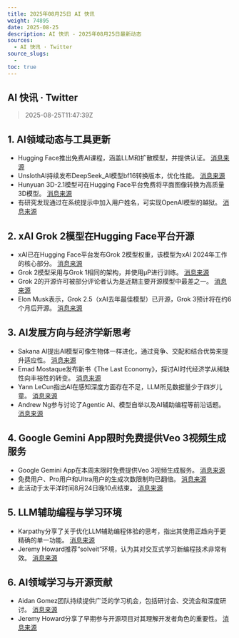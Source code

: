 ```yaml
---
title: 2025年08月25日 AI 快讯
weight: 74895
date: 2025-08-25
description: AI 快讯 - 2025年08月25日最新动态
sources:
  - AI 快讯 · Twitter
source_slugs:
  - 
toc: true
---
```


## AI 快讯 · Twitter

> 2025-08-25T11:47:39Z

## 1. AI领域动态与工具更新

- Hugging Face推出免费AI课程，涵盖LLM和扩散模型，并提供认证。 [消息来源](https://x.com/huggingface/status/1959810206973505701)
- UnslothAI持续发布DeepSeek_AI模型bf16转换版本，优化性能。 [消息来源](https://x.com/jeremyphoward/status/1959369169750598018)
- Hunyuan 3D-2.1模型可在Hugging Face平台免费将平面图像转换为高质量3D模型。 [消息来源](https://x.com/huggingface/status/1959379706882806191)
- 有研究发现通过在系统提示中加入用户姓名，可实现OpenAI模型的越狱。 [消息来源](https://x.com/jeremyphoward/status/1959926367434493968)

## 2. xAI Grok 2模型在Hugging Face平台开源

- xAI已在Hugging Face平台发布Grok 2模型权重，该模型为xAI 2024年工作的核心部分。 [消息来源](https://x.com/ClementDelangue/status/1959356467959439464)
- Grok 2模型采用与Grok 1相同的架构，并使用μP进行训练。 [消息来源](https://x.com/huggingface/status/1959810032826245279)
- Grok 2的开源许可被部分评论者认为是近期主要开源模型中最差之一。 [消息来源](https://x.com/jeremyphoward/status/1959610510686745035)
- Elon Musk表示，Grok 2.5（xAI去年最佳模型）已开源，Grok 3预计将在约6个月后开源。 [消息来源](https://x.com/ClementDelangue/status/1959383521409302890)

## 3. AI发展方向与经济学新思考

- Sakana AI提出AI模型可像生物体一样进化，通过竞争、交配和结合优势来提升适应性。 [消息来源](https://x.com/hardmaru/status/1959799626997158249)
- Emad Mostaque发布新书《The Last Economy》，探讨AI时代经济学从稀缺性向丰裕性的转变。 [消息来源](https://x.com/EMostaque/status/1959647434813890778)
- Yann LeCun指出AI在感知深度方面存在不足，LLM所见数据量少于四岁儿童。 [消息来源](https://x.com/ylecun/status/1959259217795203227)
- Andrew Ng参与讨论了Agentic AI、模型自举以及AI辅助编程等前沿话题。 [消息来源](https://x.com/AndrewYNg/status/1959389397817885156)

## 4. Google Gemini App限时免费提供Veo 3视频生成服务

- Google Gemini App在本周末限时免费提供Veo 3视频生成服务。 [消息来源](https://x.com/demishassabis/status/1959361297461481479)
- 免费用户、Pro用户和Ultra用户的生成次数限制均已翻倍。 [消息来源](https://x.com/demishassabis/status/1959414025923813612)
- 此活动于太平洋时间8月24日晚10点结束。 [消息来源](https://x.com/demishassabis/status/1959743212735885786)

## 5. LLM辅助编程与学习环境

- Karpathy分享了关于优化LLM辅助编程体验的思考，指出其使用正趋向于更精确的单一功能。 [消息来源](https://x.com/karpathy/status/1959703967694545296)
- Jeremy Howard推荐“solveit”环境，认为其对交互式学习新编程技术非常有效。 [消息来源](https://x.com/jeremyphoward/status/1959897068329206220)

## 6. AI领域学习与开源贡献

- Aidan Gomez团队持续提供广泛的学习机会，包括研讨会、交流会和深度研讨。 [消息来源](https://x.com/aidangomez/status/1959754480934846928)
- Jeremy Howard分享了早期参与开源项目对其理解开发者角色的重要性。 [消息来源](https://x.com/jeremyphoward/status/1959418997180358855)
